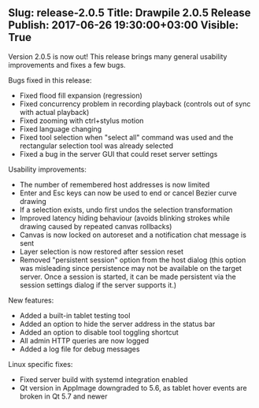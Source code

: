 Slug: release-2.0.5
Title: Drawpile 2.0.5 Release
Publish: 2017-06-26 19:30:00+03:00
Visible: True
---

Version 2.0.5 is now out! This release brings many general usability improvements and fixes a few bugs.

Bugs fixed in this release:

 * Fixed flood fill expansion (regression)
 * Fixed concurrency problem in recording playback (controls out of sync with actual playback)
 * Fixed zooming with ctrl+stylus motion
 * Fixed language changing
 * Fixed tool selection when "select all" command was used and the rectangular selection tool was already selected
 * Fixed a bug in the server GUI that could reset server settings

Usability improvements:

 * The number of remembered host addresses is now limited
 * Enter and Esc keys can now be used to end or cancel Bezier curve drawing
 * If a selection exists, undo first undos the selection transformation
 * Improved latency hiding behaviour (avoids blinking strokes while drawing caused by repeated canvas rollbacks)
 * Canvas is now locked on autoreset and a notification chat message is sent
 * Layer selection is now restored after session reset
 * Removed "persistent session" option from the host dialog (this option was misleading since persistence may not be available on the target server. Once a session is started, it can be made persistent via the session settings dialog if the server supports it.)

New features:

 * Added a built-in tablet testing tool
 * Added an option to hide the server address in the status bar
 * Added an option to disable tool toggling shortcut
 * All admin HTTP queries are now logged
 * Added a log file for debug messages

Linux specific fixes:

 * Fixed server build with systemd integration enabled
 * Qt version in AppImage downgraded to 5.6, as tablet hover events are broken in Qt 5.7 and newer

